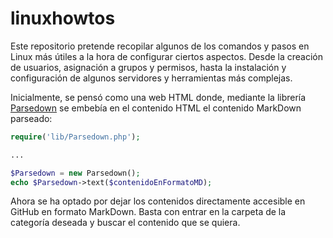 # linuxhowtos

Este repositorio pretende recopilar algunos de los comandos y pasos en Linux más útiles a la hora de configurar ciertos aspectos. Desde la creación de usuarios, asignación a grupos y permisos, hasta la instalación y configuración de algunos servidores y herramientas más complejas.

Inicialmente, se pensó como una web HTML donde, mediante la librería [Parsedown](https://github.com/erusev/parsedown) se embebía en el contenido HTML el contenido MarkDown parseado: 

```php
require('lib/Parsedown.php');    

...

$Parsedown = new Parsedown();
echo $Parsedown->text($contenidoEnFormatoMD);
```

Ahora se ha optado por dejar los contenidos directamente accesible en GitHub en formato MarkDown. Basta con entrar en la carpeta de la categoría deseada y buscar el contenido que se quiera.